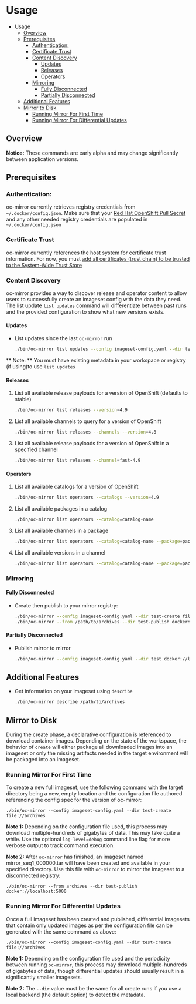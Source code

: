 # Usage

- [Usage](#usage)
  - [Overview](#overview)
  - [Prerequisites](#prerequisites)
    - [Authentication:](#authentication)
    - [Certificate Trust](#certificate-trust)
    - [Content Discovery](#content-discovery)
      - [Updates](#updates)
      - [Releases](#releases)
      - [Operators](#operators)
    - [Mirroring](#mirroring)
      - [Fully Disconnected](#fully-disconnected)
      - [Partially Disconnected](#partially-disconnected)
  - [Additional Features](#additional-features)
  - [Mirror to Disk](#mirror-to-disk)
    - [Running Mirror For First Time](#running-mirror-for-first-time)
    - [Running Mirror For Differential Updates](#running-mirror-for-differential-updates)

## Overview

**Notice:** These commands are early alpha and may change significantly between application versions. 

## Prerequisites

### Authentication: 
oc-mirror currently retrieves registry credentials from `~/.docker/config.json`. Make sure that your [Red Hat OpenShift Pull Secret](https://console.redhat.com/openshift/install/pull-secret) and any other needed registry credentials are populated in `~/.docker/config.json`

### Certificate Trust

oc-mirror currently references the host system for certificate trust information. For now, you must [add all certificates (trust chain) to be trusted to the System-Wide Trust Store](https://access.redhat.com/documentation/en-us/red_hat_enterprise_linux/7/html/security_guide/sec-shared-system-certificates)


### Content Discovery

oc-mirror provides a way to discover release and operator content to allow users to successfully create
an imageset config with the data they need. The list update `list updates` command will differentiate
between past runs and the provided configuration to show what new versions exists.
#### Updates

- List updates since the last `oc-mirror` run
  ```sh
  ./bin/oc-mirror list updates --config imageset-config.yaml --dir test-create
  ```
** Note: ** You must have existing metadata in your workspace or registry (if using)to use `list updates`
#### Releases
1. List all available release payloads for a version of OpenShift (defaults to stable)
   ```sh
   ./bin/oc-mirror list releases --version=4.9
   ```
2. List all available channels to query for a version of OpenShift
   ```sh
   ./bin/oc-mirror list releases --channels --version=4.8
   ```
3. List all available release payloads for a version of OpenShift in a specified channel
   ```sh
   ./bin/oc-mirror list releases --channel=fast-4.9
   ```
#### Operators
1. List all available catalogs for a version of OpenShift
   ```sh
   ./bin/oc-mirror list operators --catalogs --version=4.9
   ```
2. List all available packages in a catalog
   ```sh
   ./bin/oc-mirror list operators --catalog=catalog-name
   ````
3. List all available channels in a package
    ```sh
    ./bin/oc-mirror list operators --catalog=catalog-name --package=package-name
    ```
4. List all available versions in a channel
      ```sh
    ./bin/oc-mirror list operators --catalog=catalog-name --package=package-name --channel=channel-name
    ```
### Mirroring

#### Fully Disconnected
- Create then publish to your mirror registry:
    ```sh
    ./bin/oc-mirror --config imageset-config.yaml --dir test-create file://archives
    ./bin/oc-mirror --from /path/to/archives --dir test-publish docker://reg.mirror.com
    ```
#### Partially Disconnected
- Publish mirror to mirror
     ```sh
    ./bin/oc-mirror --config imageset-config.yaml --dir test docker://localhost:5000
    ```
## Additional Features
- Get information on your imageset using `describe`
    ```sh
    ./bin/oc-mirror describe /path/to/archives
    ```

## Mirror to Disk 
During the create phase, a declarative configuration is referenced to download container images. Depending on the state of the workspace, the behavior of `create` will either package all downloaded images into an imageset or only the missing artifacts needed in the target environment will be packaged into an imageset. 

### Running Mirror For First Time
To create a new full imageset, use the following command with the target directory being a new, empty location and the configuration file authored referencing the config spec for the version of oc-mirror:

`./bin/oc-mirror --config imageset-config.yaml --dir test-create file://archives`

**Note 1:** Depending on the configuration file used, this process may download multiple-hundreds of gigabytes of data. This may take quite a while. Use the optional `log-level=debug` command line flag for more verbose output to track command execution. 

**Note 2:** After `oc-mirror` has finished, an imageset named mirror_seq1_000000.tar will have been created and available in your specified directory. Use this file with `oc-mirror` to mirror the imageset to a disconnected registry:

`./bin/oc-mirror --from archives --dir test-publish docker://localhost:5000`

### Running Mirror For Differential Updates

Once a full imageset has been created and published, differential imagesets that contain only updated images as per the configuration file can be generated with the same command as above:

`./bin/oc-mirror --config imageset-config.yaml --dir test-create file://archives`

**Note 1:** Depending on the configuration file used and the periodicity between running `oc-mirror`, this process may download multiple-hundreds of gigabytes of data, though differential updates should usually result in a significantly smaller imagesets.  

**Note 2:** The `--dir` value must be the same for all create runs if you use a local backend (the default option) to detect the metadata.














